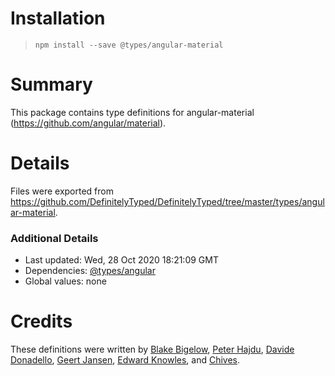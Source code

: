# Installation
> `npm install --save @types/angular-material`

# Summary
This package contains type definitions for angular-material (https://github.com/angular/material).

# Details
Files were exported from https://github.com/DefinitelyTyped/DefinitelyTyped/tree/master/types/angular-material.

### Additional Details
 * Last updated: Wed, 28 Oct 2020 18:21:09 GMT
 * Dependencies: [@types/angular](https://npmjs.com/package/@types/angular)
 * Global values: none

# Credits
These definitions were written by [Blake Bigelow](https://github.com/blbigelow), [Peter Hajdu](https://github.com/PeterHajdu), [Davide Donadello](https://github.com/Dona278), [Geert Jansen](https://github.com/geertjansen), [Edward Knowles](https://github.com/eknowles), and [Chives](https://github.com/chivesrs).
